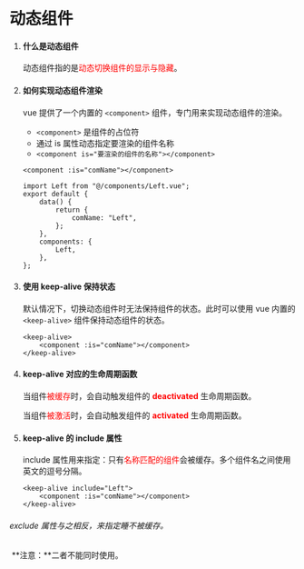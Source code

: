 # 动态组件

1. #### **什么是动态组件**

   动态组件指的是<font color="red">动态切换组件的显示与隐藏</font>。

2. #### **如何实现动态组件渲染**

   vue 提供了一个内置的 `<component>` 组件，专门用来实现动态组件的渲染。

   - `<component>` 是组件的占位符
   - 通过 is 属性动态指定要渲染的组件名称
   - `<component is="要渲染的组件的名称"></component>`

   ```vue
   <component :is="comName"></component>
   
   import Left from "@/components/Left.vue";
   export default {
       data() {
           return {
               comName: "Left",
           };
       },
       components: {
           Left,
       },
   };
   ```

   

3. #### **使用 keep-alive 保持状态**

   默认情况下，切换动态组件时无法保持组件的状态。此时可以使用 vue 内置的 `<keep-alive>` 组件保持动态组件的状态。

   ```vue
   <keep-alive>
       <component :is="comName"></component>
   </keep-alive>
   ```

   

4. ####  **keep-alive 对应的生命周期函数**

   当组件<font color="red">被缓存</font>时，会自动触发组件的 <font color="red">**deactivated**</font> 生命周期函数。

   当组件<font color="red">被激活</font>时，会自动触发组件的 <font color="red">**activated**</font> 生命周期函数。

5. ####  **keep-alive 的** **include** **属性**

   include 属性用来指定：只有<font color="red">名称匹配的组件</font>会被缓存。多个组件名之间使用英文的逗号分隔。

   ```vue
   <keep-alive include="Left">
       <component :is="comName"></component>
   </keep-alive>
   ```

###### 		exclude 属性与之相反，来指定睡不被缓存。

​		**注意：**二者不能同时使用。